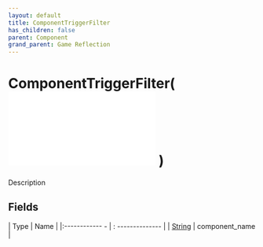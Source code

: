 ```yaml
---
layout: default
title: ComponentTriggerFilter
has_children: false
parent: Component
grand_parent: Game Reflection
---
```

# ComponentTriggerFilter( ![ TriggerFilter ](game-reflection/components/trigger_filter.md) )
Description 

## Fields
| Type | Name |
|:------------ - | : -------------- |
| [String](game-reflection/components/string.md) | component_name |

